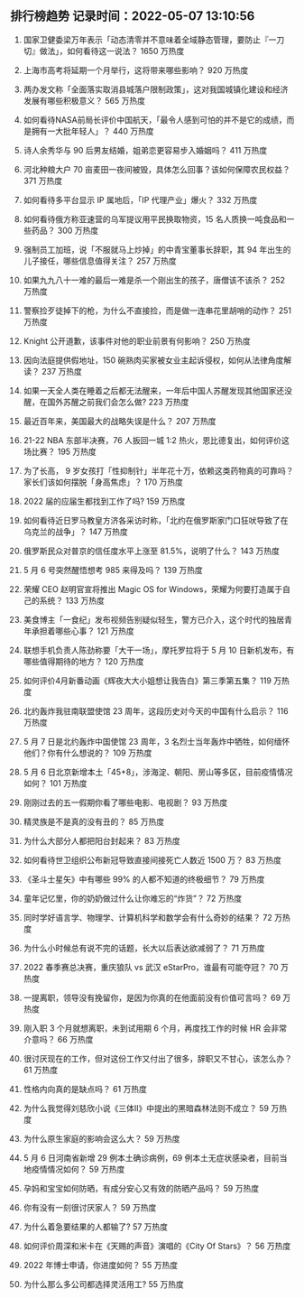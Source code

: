 
## 排行榜趋势 记录时间：2022-05-07 13:10:56
  
  1. 国家卫健委梁万年表示「动态清零并不意味着全域静态管理，要防止『一刀切』做法」，如何看待这一说法？ 1650 万热度
    
  2. 上海市高考将延期一个月举行，这将带来哪些影响？ 920 万热度
    
  3. 两办发文称「全面落实取消县城落户限制政策」，这对我国城镇化建设和经济发展有哪些积极意义？ 565 万热度
    
  4. 如何看待NASA前局长评价中国航天，「最令人感到可怕的并不是它的成绩，而是拥有一大批年轻人」？ 440 万热度
    
  5. 诗人余秀华与 90 后男友结婚，姐弟恋更容易步入婚姻吗？ 411 万热度
    
  6. 河北种粮大户 70 亩麦田一夜间被毁，具体怎么回事？该如何保障农民权益？ 371 万热度
    
  7. 如何看待多平台显示 IP 属地后，「IP 代理产业」爆火？ 332 万热度
    
  8. 如何看待俄方称亚速营的乌军提议用平民换取物资，15 名人质换一吨食品和一些药品？ 300 万热度
    
  9. 强制员工加班，说「不服就马上炒掉」的中青宝董事长辞职，其 94 年出生的儿子接任，哪些信息值得关注？ 257 万热度
    
  10. 如果九九八十一难的最后一难是杀一个刚出生的孩子，唐僧该不该杀？ 252 万热度
    
  11. 警察捡歹徒掉下的枪，为什么不直接捡，而是做一连串花里胡哨的动作？ 251 万热度
    
  12. Knight 公开道歉，该事件对他的职业前景有何影响？ 250 万热度
    
  13. 因向法庭提供假地址，150 碗熟肉买家被女业主起诉侵权，如何从法律角度解读？ 237 万热度
    
  14. 如果一天全人类在睡着之后都无法醒来，一年后中国人苏醒发现其他国家还没醒，在国外苏醒之前我们会怎么做? 223 万热度
    
  15. 最近百年来，美国最大的战略失误是什么？ 207 万热度
    
  16. 21-22 NBA 东部半决赛，76 人扳回一城 1:2 热火，恩比德复出，如何评价这场比赛？ 195 万热度
    
  17. 为了长高， 9 岁女孩打「性抑制针」半年花十万，依赖这类药物真的可靠吗？家长们该如何摆脱「身高焦虑」？ 170 万热度
    
  18. 2022 届的应届生都找到工作了吗? 159 万热度
    
  19. 如何看待近日罗马教皇方济各采访时称，「北约在俄罗斯家门口狂吠导致了在乌克兰的战争」？ 147 万热度
    
  20. 俄罗斯民众对普京的信任度水平上涨至 81.5%，说明了什么？ 143 万热度
    
  21. 5 月 6 号突然醒悟想考 985 来得及吗？ 139 万热度
    
  22. 荣耀 CEO 赵明官宣将推出 Magic OS for Windows，荣耀为何要打造属于自己的系统？ 133 万热度
    
  23. 美食博主「一食纪」发布视频告别疑似轻生，警方已介入，这个时代的独居青年承担着哪些心事？ 121 万热度
    
  24. 联想手机负责人陈劲称要「大干一场」，摩托罗拉将于 5 月 10 日新机发布，有哪些值得期待的地方？ 120 万热度
    
  25. 如何评价4月新番动画《辉夜大大小姐想让我告白》第三季第五集？ 119 万热度
    
  26. 北约轰炸我驻南联盟使馆 23 周年，这段历史对今天的中国有什么启示？ 116 万热度
    
  27. 5 月 7 日是北约轰炸中国使馆 23 周年，3 名烈士当年轰炸中牺牲，如何缅怀他们？你有什么想说的？ 109 万热度
    
  28. 5 月 6 日北京新增本土「45+8」，涉海淀、朝阳、房山等多区，目前疫情情况如何？ 101 万热度
    
  29. 刚刚过去的五一假期你看了哪些电影、电视剧？ 93 万热度
    
  30. 精灵族是不是真的没有丑的？ 85 万热度
    
  31. 为什么大部分人都把阳台封起来？ 83 万热度
    
  32. 如何看待世卫组织公布新冠导致直接间接死亡人数近 1500 万？ 83 万热度
    
  33. 《圣斗士星矢》中有哪些 99% 的人都不知道的终极细节？ 79 万热度
    
  34. 童年记忆里，你的奶奶做过什么让你难忘的“炸货”？ 72 万热度
    
  35. 同时学好语言学、物理学、计算机科学和数学会有什么奇妙的结果？ 72 万热度
    
  36. 为什么小时候总有说不完的话题，长大以后表达欲减弱了？ 71 万热度
    
  37. 2022 春季赛总决赛，重庆狼队 vs 武汉 eStarPro，谁最有可能夺冠？ 70 万热度
    
  38. 一提离职，领导没有挽留你，是因为你真的在他面前没有价值可言吗？ 69 万热度
    
  39. 刚入职 3 个月就想离职，未到试用期 6 个月，再度找工作的时候 HR 会非常介意吗？ 66 万热度
    
  40. 很讨厌现在的工作，但对这份工作又付出了很多，辞职又不甘心，该怎么办？ 61 万热度
    
  41. 性格内向真的是缺点吗？ 61 万热度
    
  42. 为什么我觉得刘慈欣小说《三体II》中提出的黑暗森林法则不成立？ 59 万热度
    
  43. 为什么原生家庭的影响会这么大？ 59 万热度
    
  44. 5 月 6 日河南省新增 29 例本土确诊病例，69 例本土无症状感染者，目前当地疫情情况如何？ 59 万热度
    
  45. 孕妈和宝宝如何防晒，有成分安心又有效的防晒产品吗？ 59 万热度
    
  46. 你有没有一刻很讨厌家人？ 59 万热度
    
  47. 为什么着急要结果的人都输了? 57 万热度
    
  48. 如何评价周深和米卡在《天赐的声音》演唱的《City Of Stars》？ 56 万热度
    
  49. 2022 年博士申请，你进度如何？ 55 万热度
    
  50. 为什么那么多公司都选择灵活用工? 55 万热度
    